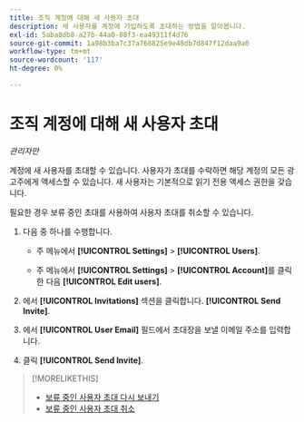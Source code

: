 ```yaml
---
title: 조직 계정에 대해 새 사용자 초대
description: 새 사용자를 계정에 가입하도록 초대하는 방법을 알아봅니다.
exl-id: 5aba8db8-a27b-44a0-88f3-ea49311f4d76
source-git-commit: 1a98b3ba7c37a768825e9e48db7d847f12daa9a0
workflow-type: tm+mt
source-wordcount: '117'
ht-degree: 0%

---
```


# 조직 계정에 대해 새 사용자 초대

*관리자만*

계정에 새 사용자를 초대할 수 있습니다. 사용자가 초대를 수락하면 해당 계정의 모든 광고주에게 액세스할 수 있습니다. 새 사용자는 기본적으로 읽기 전용 액세스 권한을 갖습니다.

필요한 경우 보류 중인 초대를 사용하여 사용자 초대를 취소할 수 있습니다.

1. 다음 중 하나를 수행합니다.

   * 주 메뉴에서 **[!UICONTROL Settings]** > **[!UICONTROL Users]**.

   * 주 메뉴에서 **[!UICONTROL Settings]** > **[!UICONTROL Account]**&#x200B;를 클릭한 다음 **[!UICONTROL Edit users]**.

1. 에서 **[!UICONTROL Invitations]** 섹션을 클릭합니다. **[!UICONTROL Send Invite]**.

1. 에서 **[!UICONTROL User Email]** 필드에서 초대장을 보낼 이메일 주소를 입력합니다.

1. 클릭 **[!UICONTROL Send Invite]**.

>[!MORELIKETHIS]
>
>* [보류 중인 사용자 초대 다시 보내기](user-resend-invite.md)
>* [보류 중인 사용자 초대 취소](user-uninvite.md)


<!-- >* [Edit User Permissions or Delete a User](user-edit.md) -->
